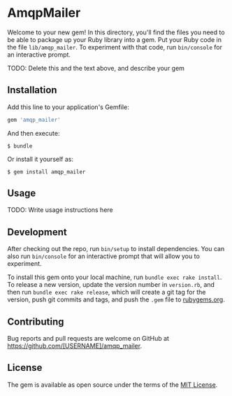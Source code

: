 # AmqpMailer

Welcome to your new gem! In this directory, you'll find the files you need to be able to package up your Ruby library into a gem. Put your Ruby code in the file `lib/amqp_mailer`. To experiment with that code, run `bin/console` for an interactive prompt.

TODO: Delete this and the text above, and describe your gem

## Installation

Add this line to your application's Gemfile:

```ruby
gem 'amqp_mailer'
```

And then execute:

    $ bundle

Or install it yourself as:

    $ gem install amqp_mailer

## Usage

TODO: Write usage instructions here

## Development

After checking out the repo, run `bin/setup` to install dependencies. You can also run `bin/console` for an interactive prompt that will allow you to experiment.

To install this gem onto your local machine, run `bundle exec rake install`. To release a new version, update the version number in `version.rb`, and then run `bundle exec rake release`, which will create a git tag for the version, push git commits and tags, and push the `.gem` file to [rubygems.org](https://rubygems.org).

## Contributing

Bug reports and pull requests are welcome on GitHub at https://github.com/[USERNAME]/amqp_mailer.

## License

The gem is available as open source under the terms of the [MIT License](https://opensource.org/licenses/MIT).
